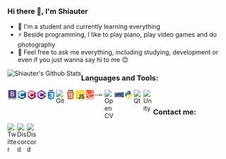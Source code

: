 ### Hi there 👋, I'm Shiauter

- 🌱 I'm a student and currently learning everything
- ⚡ Beside programming, I like to play piano, play video games and do photography
- 👯 Feel free to ask me everything, including studying, development or even if you just wanna say hi to me 😊

[<img align="left" alt="Shiauter's Github Stats" src="
https://github-readme-stats.vercel.app/api?username=Shiauter&count_private=true&show_icons=true&theme=dark" />](https://shiauter.github.io/web)

### Languages and Tools:
[<img align="left" alt="Bootstrap" width="22px" src="https://raw.githubusercontent.com/devicons/devicon/master/icons/bootstrap/bootstrap-plain-wordmark.svg" />][Bootstrap]

[<img align="left" alt="C" width="22px" src="https://raw.githubusercontent.com/devicons/devicon/master/icons/c/c-original.svg" />][C]

[<img align="left" alt="C++" width="22px" src="https://raw.githubusercontent.com/devicons/devicon/master/icons/cplusplus/cplusplus-original.svg" />][C++]

[<img align="left" alt="C#" width="22px" src="https://raw.githubusercontent.com/devicons/devicon/master/icons/csharp/csharp-original.svg" />][C#]

[<img align="left" alt="CSS" width="22px" src="https://raw.githubusercontent.com/devicons/devicon/master/icons/css3/css3-original-wordmark.svg" />][CSS]

[<img align="left" alt="Git" width="22px" src="https://www.vectorlogo.zone/logos/git-scm/git-scm-icon.svg" />][Git]

[<img align="left" alt="HTML" width="22px" src="https://raw.githubusercontent.com/devicons/devicon/master/icons/html5/html5-original-wordmark.svg" />][HTML]

[<img align="left" alt="JS" width="22px" src="https://raw.githubusercontent.com/devicons/devicon/master/icons/javascript/javascript-original.svg" />][JS]

[<img align="left" alt="Laravel" width="22px" src="https://raw.githubusercontent.com/devicons/devicon/master/icons/laravel/laravel-plain-wordmark.svg" />][Laravel]

[<img align="left" alt="node" width="22px" src="https://raw.githubusercontent.com/devicons/devicon/master/icons/nodejs/nodejs-original-wordmark.svg" />][node]

[<img align="left" alt="OpenCV" width="22px" src="https://www.vectorlogo.zone/logos/opencv/opencv-icon.svg" />][OpenCV]

[<img align="left" alt="PHP" width="22px" src="https://raw.githubusercontent.com/devicons/devicon/master/icons/php/php-original.svg" />][PHP]

[<img align="left" alt="Python" width="22px" src="https://raw.githubusercontent.com/devicons/devicon/master/icons/python/python-original.svg" />][Python]

[<img align="left" alt="Qt" width="22px" src="https://upload.wikimedia.org/wikipedia/commons/0/0b/Qt_logo_2016.svg" />][Qt]

[<img align="left" alt="Unity" width="22px" src="https://www.vectorlogo.zone/logos/unity3d/unity3d-icon.svg" />][Unity]
<br>

### Contact me:
[<img align="left" alt="Twitter" width="22px" src="https://raw.githubusercontent.com/rahuldkjain/github-profile-readme-generator/master/src/images/icons/Social/twitter.svg" />][Twitter]

[<img align="left" alt="Discord" width="22px" src="https://raw.githubusercontent.com/rahuldkjain/github-profile-readme-generator/master/src/images/icons/Social/instagram.svg" />][Instagram]

[<img align="left" alt="Discord" width="22px" src="https://raw.githubusercontent.com/rahuldkjain/github-profile-readme-generator/master/src/images/icons/Social/discord.svg" />][Discord]
<br>

[Bootstrap]: https://getbootstrap.com
[C]: https://www.cprogramming.com/
[C++]: https://www.w3schools.com/cpp/
[C#]: https://www.w3schools.com/cs/
[CSS]: https://www.w3schools.com/css/
[Git]: https://git-scm.com/
[HTML]: https://www.w3.org/html/
[JS]: https://developer.mozilla.org/en-US/docs/Web/JavaScript
[Laravel]: https://laravel.com/
[node]: https://nodejs.org
[OpenCV]: https://opencv.org/
[PHP]: https://www.php.net
[Python]: https://www.python.org
[Qt]: https://www.qt.io/
[Unity]: https://unity.com/

[Twitter]: https://twitter.com/shiauter
[Instagram]: https://www.instagram.com/shiauter
[Discord]: https://discord.gg/AupqJBUSzs

